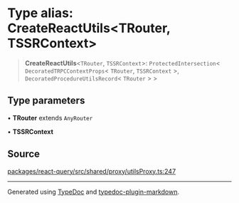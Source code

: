 # Type alias: CreateReactUtils\<TRouter, TSSRContext\>

> **CreateReactUtils**\<`TRouter`, `TSSRContext`\>: `ProtectedIntersection`\< `DecoratedTRPCContextProps`\< `TRouter`, `TSSRContext` \>, `DecoratedProcedureUtilsRecord`\< `TRouter` \> \>

## Type parameters

• **TRouter** extends `AnyRouter`

• **TSSRContext**

## Source

[packages/react-query/src/shared/proxy/utilsProxy.ts:247](https://github.com/trpc/trpc/blob/caccce64/packages/react-query/src/shared/proxy/utilsProxy.ts#L247)

***

Generated using [TypeDoc](https://typedoc.org) and [typedoc-plugin-markdown](https://typedoc-plugin-markdown.org).
